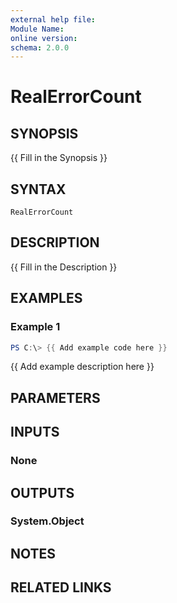 ```yaml
---
external help file:
Module Name:
online version:
schema: 2.0.0
---
```


# RealErrorCount

## SYNOPSIS
{{ Fill in the Synopsis }}

## SYNTAX

```
RealErrorCount
```

## DESCRIPTION
{{ Fill in the Description }}

## EXAMPLES

### Example 1
```powershell
PS C:\> {{ Add example code here }}
```

{{ Add example description here }}

## PARAMETERS

## INPUTS

### None

## OUTPUTS

### System.Object
## NOTES

## RELATED LINKS
